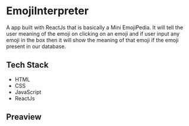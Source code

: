 # EmojiInterpreter
A app built with ReactJs that is basically a Mini EmojiPedia. It will tell the user meaning of the emoji on clicking on an emoji and if user input any emoji in the box then it will show the meaning of that emoji if the emoji present in our database.

## Tech Stack

- HTML
- CSS
- JavaScript
- ReactJs

## Preaview
